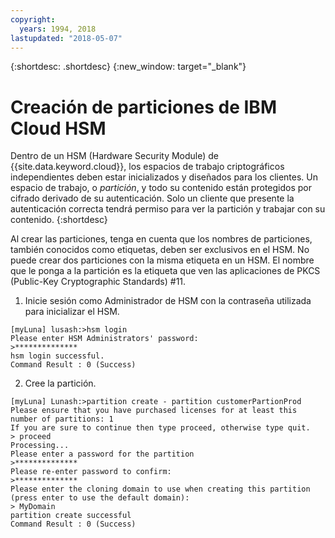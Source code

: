 ```yaml
---
copyright:
  years: 1994, 2018
lastupdated: "2018-05-07"
---
```


{:shortdesc: .shortdesc}
{:new_window: target="_blank"}

# Creación de particiones de IBM Cloud HSM

Dentro de un HSM (Hardware Security Module) de {{site.data.keyword.cloud}}, los espacios de trabajo criptográficos independientes deben estar inicializados y diseñados para los clientes. Un espacio de trabajo, o *partición*, y todo su contenido están protegidos por cifrado derivado de su autenticación. Solo un cliente que presente la autenticación correcta tendrá permiso para ver la partición y trabajar con su contenido. 
{:shortdesc}

Al crear las particiones, tenga en cuenta que los nombres de particiones, también conocidos como etiquetas, deben ser exclusivos en el HSM. No puede crear dos particiones con la misma etiqueta en un HSM. El nombre que le ponga a la partición es la etiqueta que ven las aplicaciones de PKCS (Public-Key Cryptographic Standards) #11.

1. Inicie sesión como Administrador de HSM con la contraseña utilizada para inicializar el HSM.
```
[myLuna] lusash:>hsm login
Please enter HSM Administrators' password:
>**************
hsm login successful.
Command Result : 0 (Success)
```
2. Cree la partición.
```
[myLuna] Lunash:>partition create - partition customerPartionProd
Please ensure that you have purchased licenses for at least this number of partitions: 1
If you are sure to continue then type proceed, otherwise type quit.
> proceed
Processing...
Please enter a password for the partition
>**************
Please re-enter password to confirm:
>**************
Please enter the cloning domain to use when creating this partition (press enter to use the default domain):
> MyDomain
partition create successful
Command Result : 0 (Success)
```
